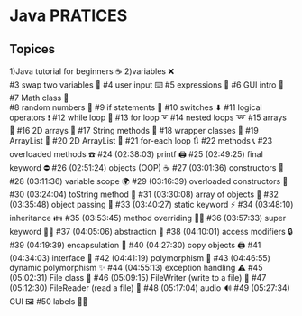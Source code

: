 # Java PRATICES #

## Topices ##

1)Java tutorial for beginners ☕
2)variables ❌   
#3     swap two variables 💱
#4     user input ⌨️
#5     expressions 🧮
#6     GUI intro 🚩   
#7     Math class 📐   
#8     random numbers 🎲
#9    if statements 🚧
#10   switches ⬇
#11   logical operators ❗
#12   while loop 🔄
#13   for loop ➰
#14   nested loops ➿
#15   arrays 🚗
#16   2D arrays 🚚
#17   String methods 💬
#18   wrapper classes 🎁
#19   ArrayList 🧾
#20   2D ArrayList 📜
#21   for-each loop 🔃
#22   methods 📞
#23   overloaded methods ☎️
#24 (02:38:03)  printf 🖨️
#25 (02:49:25)  final keyword ⛔
#26 (02:51:24)  objects (OOP) ☕
#27 (03:01:36)  constructors 👷
#28 (03:11:36)  variable scope 🌍
#29 (03:16:39)  overloaded constructors 🍕
#30 (03:24:04)  toString method 🎉
#31 (03:30:08)  array of objects 🍱
#32 (03:35:48)  object passing 🏬
#33 (03:40:27)  static keyword ⚡
#34 (03:48:10)  inheritance 👪
#35 (03:53:45)  method overriding 🙅‍♂️
#36 (03:57:33)  super keyword 🦸‍♂️
#37 (04:05:06)  abstraction 👻
#38 (04:10:01)  access modifiers 🔒
#39 (04:19:39)  encapsulation 💊
#40 (04:27:30)  copy objects 🖨️
#41 (04:34:03)  interface 🦅
#42 (04:41:19)  polymorphism 🏁
#43 (04:46:55)  dynamic polymorphism ✨
#44 (04:55:13)  exception handling ⚠️
#45 (05:02:31)  File class 📁
#46 (05:09:15)  FileWriter (write to a file) 📝
#47 (05:12:30)  FileReader (read a file) 📖
#48 (05:17:04)  audio 🔊
#49 (05:27:34)  GUI 🖼️
#50   labels 👨‍💻
